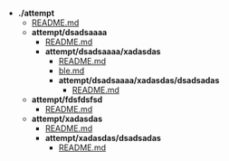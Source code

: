    - __./attempt__
     - [README.md](attempt/README.md)
     - __attempt/dsadsaaaa__
       - [README.md](attempt/dsadsaaaa/README.md)
       - __attempt/dsadsaaaa/xadasdas__
         - [README.md](attempt/dsadsaaaa/xadasdas/README.md)
         - [ble.md](attempt/dsadsaaaa/xadasdas/ble.md)
         - __attempt/dsadsaaaa/xadasdas/dsadsadas__
           - [README.md](attempt/dsadsaaaa/xadasdas/dsadsadas/README.md)
     - __attempt/fdsfdsfsd__
       - [README.md](attempt/fdsfdsfsd/README.md)
     - __attempt/xadasdas__
       - [README.md](attempt/xadasdas/README.md)
       - __attempt/xadasdas/dsadsadas__
         - [README.md](attempt/xadasdas/dsadsadas/README.md)
